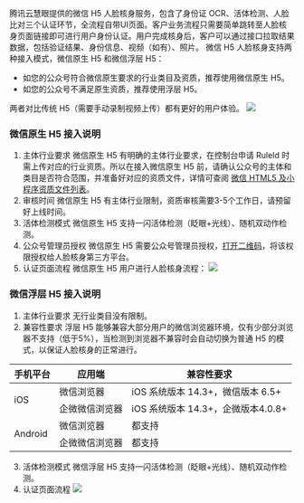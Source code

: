 腾讯云慧眼提供的微信 H5 人脸核身服务，包含了身份证 OCR、活体检测、人脸比对三个认证环节，全流程自带UI页面。客户业务流程只需要简单跳转至人脸核身页面链接即可进行用户身份认证。用户完成核身后，客户可以通过接口拉取结果数据，包括验证结果、身份信息、视频（如有）、照片。
微信 H5 人脸核身支持两种接入模式，微信原生 H5 和微信浮层 H5：
- 如您的公众号符合微信原生要求的行业类目及资质，推荐使用微信原生 H5。
- 如您的公众号不满足原生资质，推荐使用浮层 H5。

两者对比传统 H5（需要手动录制视频上传）都有更好的用户体验。
![](https://qcloudimg.tencent-cloud.cn/raw/ed6a62d402c77a23e8cbc32a93146fb9.png)

### 微信原生 H5 接入说明
1. 主体行业要求
微信原生 H5 有明确的主体行业要求，在控制台申请 RuleId 时需上传对应的行业资质。所以在接入微信原生 H5 前，请确认公众号的主体和类目是否符合范围，并准备好对应的资质文件，详情可查阅 [微信 HTML5 及小程序资质文件列表](https://cloud.tencent.com/document/product/1007/42684)。
2. 审核时间
微信原生 H5 有主体行业限制，资质审核需要3-5个工作日，请预留好上线时间。
3. 活体检测模式
微信原生 H5 支持一闪活体检测（眨眼+光线）、随机双动作检测。
4. 公众号管理员授权
微信原生 H5 需要公众号管理员授权，[打开二维码](https://open.faceid.qq.com/view/auth.html)，将该权限授权给人脸核身第三方平台。
5. 认证页面流程
微信原生 H5 用户进行人脸核身流程：
![](https://qcloudimg.tencent-cloud.cn/raw/7101dde5bec0dfc9fbeff0d134e15fae.png)

### 微信浮层 H5 接入说明
1. 主体行业要求
无行业类目没有限制。
2. 兼容性要求
浮层 H5 能够兼容大部分用户的微信浏览器环境，仅有少部分浏览器不支持（低于5%），当检测到浏览器不兼容时会自动切换为普通 H5 的模式，以保证人脸核身的正常进行。
<table>
<thead>
<tr>
<th >手机平台</th>
<th >应用端</th>
<th >兼容性要求</th>
</tr>
</thead>
<tbody>
<tr>
<td rowspan=2>iOS</td>
<td>微信浏览器</td>
<td>iOS 系统版本 14.3+，微信版本 6.5+</td>
</tr><tr>
<td>企微微信浏览器</td>
<td>iOS 系统版本 14.3+，企微版本4.0.8+</td>
</tr>
<tr>
<td rowspan=2>Android</td>
<td>微信浏览器</td>
<td>都支持</td>
</tr><tr>
<td>企微微信浏览器</td>
<td>都支持</td>
</tr></tbody>
</table>

3. 活体检测模式
微信浮层 H5 支持一闪活体检测（眨眼+光线）、随机双动作检测。
4. 认证页面流程
![](https://qcloudimg.tencent-cloud.cn/raw/8d0a18807f3451e59c138d6499184e15.png)













